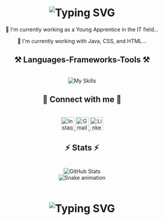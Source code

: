 <h1 align="center">
<img src="https://readme-typing-svg.herokuapp.com/?font=Righteous&size=35&center=true&vCenter=true&width=500&height=70&duration=4000&lines=Hello!+👋;+I'm+Renixon+Christian!;&color=FFFFFF" alt="Typing SVG" />
</h1>

<div align="center">
<p>🔭 I'm currently working as a Young Apprentice in the IT field...</p>
<p>🌱 I'm currently working with Java, CSS, and HTML...</p>
</div>

<h2 align="center">⚒️ Languages-Frameworks-Tools ⚒️</h2>
<br>
<div align="center">
<img src="https://skillicons.dev/icons?i=html,css,vscode,github,figma,git,java,python" alt="My Skills"/>
</div>

<h2 align="center">📱 Connect with me 📱</h2>
<br>
<div align="center">
<a href="https://www.instagram.com/renixon_/">
<img src="https://img.shields.io/badge/Instagram-E4405F?style=for-the-badge&logo=instagram&logoColor=white" height="35" alt="Instagram Badge"/>
</a>
<a href="mailto:renixoncscm@gmail.com">
<img src="https://img.shields.io/badge/Gmail-D14836?style=for-the-badge&logo=gmail&logoColor=white" height="35" alt="Gmail Badge"/>
</a>
<a href="https://www.linkedin.com/in/renixon-christian/">
<img src="https://img.shields.io/badge/LinkedIn-0077B5?style=for-the-badge&logo=linkedin&logoColor=white" height="35" alt="LinkedIn Badge"/>
</a>
</div>

<h2 align="center">⚡ Stats ⚡</h2>
<br>
<div align="center">
<picture>
<source
srcset="https://github-readme-stats.vercel.app/api?username=Renixon-Christian&show_icons=true&theme=dark"
media="(prefers-color-scheme: dark)"
/>
<source
srcset="https://github-readme-stats.vercel.app/api?username=Renixon-Christian&show_icons=true"
media="(prefers-color-scheme: light), (prefers-color-scheme: no-preference)"
/>
<img src="https://github-readme-stats.vercel.app/api?username=Renixon-Christian&show_icons=true" alt="GitHub Stats"/>
</picture>
</div>

<!-- Snake Animation -->

<div align="center">
<img src="https://github.com/Renixon-Chistian/Renixon-Christian/blob/output/github-contribution-grid-snake.svg" alt="Snake animation" />
</div>

<br>
<h1 align="center">
<img src="https://readme-typing-svg.herokuapp.com/?font=Righteous&size=35&center=true&vCenter=true&width=500&height=70&duration=4000&lines=Thanks+for+visiting!;&color=FFFFFF" alt="Typing SVG" />
</h1>
